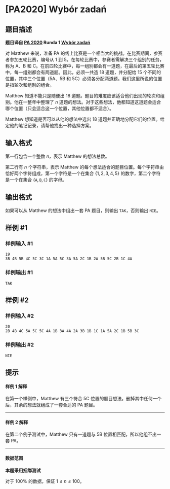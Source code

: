 # [PA2020] Wybór zadań

## 题目描述

**题目译自 [PA 2020](https://sio2.mimuw.edu.pl/c/pa-2020-1/dashboard/) Runda 1 [Wybór zadań](https://sio2.mimuw.edu.pl/c/pa-2020-1/p/wyb/)**

对 Matthew 来说，准备 PA 的线上比赛是一个相当大的挑战。在比赛期间，参赛者参加五轮比赛，编号从 $1$ 到 $5$。在每轮比赛中，参赛者需解决三个组别的任务，称为 A、B 和 C。在前四轮比赛中，每一组别都会有一道题，在最后的第五轮比赛中，每一组别都会有两道题。因此，必须一共造 $18$ 道题，并分配给 $15$ 个不同的位置，其中三个位置（5A、5B 和 5C）必须各分配两道题。我们这里所说的位置是指轮次和组别的组合。

Matthew 知道不能只是随便出 $18$ 道题。题目的难度应该适合他们出现的轮次和组别。他在一整年中整理了 $n$ 道题的想法。对于这些想法，他都知道这道题会适合哪个位置（只会适合这一个位置，其他位置都不适合）。

Matthew 想知道是否可以从他的想法中选出 $18$ 道题并正确地分配它们的位置。给定他的笔记记录，请帮他找出一种选择方案。

## 输入格式

第一行包含一个整数 $n$，表示 Matthew 的想法总数。

第二行有 $n$ 个字符串，表示 Matthew 的每个想法适合的题目位置。每个字符串由恰好两个字符组成，第一个字符是一个在集合 $\{1,2,3,4,5\}$ 的数字，第二个字符是一个在集合 $\{\texttt A,\texttt B,\texttt C\}$ 的字母。

## 输出格式

如果可以从 Matthew 的想法中组出一套 PA 题目，则输出 `TAK`，否则输出 `NIE`。

## 样例 #1

### 样例输入 #1
```
19
3B 4B 5B 4C 5C 3C 1A 5A 5C 3A 5A 2C 1B 2A 5B 5C 2B 1C 4A
```

### 样例输出 #1

```
TAK
```

## 样例 #2

### 样例输入 #2
```
20
2B 4B 4C 5A 5C 5C 4A 1B 3A 4A 2A 3B 1B 1C 1A 5A 2C 1B 5B 3C
```

### 样例输出 #2

```
NIE
```

## 提示

#### 样例 1 解释

在第一个样例中，Matthew 有三个符合 5C 位置的题目想法。删掉其中任何一个后，其余的想法就组成了一套合适的 PA 题目。

------------

#### 样例 2 解释

在第二个例子测试中，Matthew 只有一道题与 5B 位置相匹配，所以他组不出一套 PA。

------------

#### 数据范围

**本题采用捆绑测试**

对于 $100\%$ 的数据，保证 $1\le n\le 100$。
